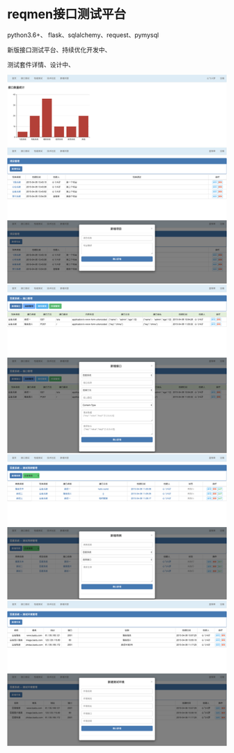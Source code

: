 # reqmen接口测试平台

python3.6+、 flask、sqlalchemy、request、pymysql


新版接口测试平台、持续优化开发中、

测试套件详情、设计中、


![首页](https://github.com/Esaxiya/reqmen/blob/master/image/%E9%A6%96%E9%A1%B5.png)<br>
![项目管理](https://github.com/Esaxiya/reqmen/blob/master/image/%E9%A1%B9%E7%9B%AE%E7%AE%A1%E7%90%86.png)<br>
![项目新增](https://github.com/Esaxiya/reqmen/blob/master/image/%E9%A1%B9%E7%9B%AE%E6%96%B0%E5%A2%9E.png)<br>
![接口管理](https://github.com/Esaxiya/reqmen/blob/master/image/%E6%8E%A5%E5%8F%A3%E7%AE%A1%E7%90%86.png)<br>
![接口新增](https://github.com/Esaxiya/reqmen/blob/master/image/%E6%8E%A5%E5%8F%A3%E6%96%B0%E5%A2%9E.png)<br>
![用例管理](https://github.com/Esaxiya/reqmen/blob/master/image/%E7%94%A8%E4%BE%8B%E7%AE%A1%E7%90%86.png)<br>
![用例新增](https://github.com/Esaxiya/reqmen/blob/master/image/%E7%94%A8%E4%BE%8B%E6%96%B0%E5%A2%9E.png)<br>
![测试环境](https://github.com/Esaxiya/reqmen/blob/master/image/%E6%B5%8B%E8%AF%95%E7%8E%AF%E5%A2%83%E7%AE%A1%E7%90%86.png)<br>
![环境新增](https://github.com/Esaxiya/reqmen/blob/master/image/%E6%B5%8B%E8%AF%95%E7%8E%AF%E5%A2%83.png)<br>


#